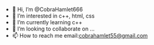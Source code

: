 - 👋 Hi, I’m @CobraHamlet666
- 👀 I’m interested in c++, html, css
- 🌱 I’m currently learning c++
- 💞️ I’m looking to collaborate on ...
- 📫 How to reach me email:cobrahamlet55@gmail.com

<!---
CobraHamlet666/CobraHamlet666 is a ✨ special ✨ repository because its `README.md` (this file) appears on your GitHub profile.
You can click the Preview link to take a look at your changes.
--->
